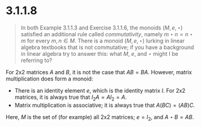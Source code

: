 # 3.1.1.8 

> In both Example 3.1.1.3 and Exercise 3.1.1.6, the monoids $(M,e,\star)$
> satisfied an additional rule called _commutativity_, namely $m\star n =
> n\star m$ for every $m,n \in M$. There is a monoid $(M, e, \star)$ lurking in
> linear algebra textbooks that is not commutative; if you have a background in
> linear algebra try to answer this: what $M$, $e$, and $\star$ might I be
> referring to?

For 2x2 matrices $A$ and $B$, it is not the case that $AB=BA$.
However, matrix multiplication does form a monoid:

  - There is an identity element $e$, which is the identity matrix $I$. For 2x2
    matrices, it is always true that $I_2 A = A I_2 = A$.
  - Matrix multiplication is associative; it is always true that $A(BC) =
    (AB)C$.

Here, $M$ is the set of (for example) all 2x2 matrices; $e = I_2$, and $A \star
B = AB$.
